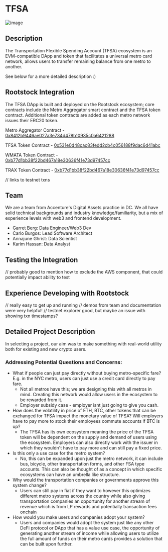 # TFSA
![image](https://github.com/user-attachments/assets/9b08d30e-0258-41ea-85aa-862f70258a7c)

## Description
The Transportation Flexible Spending Account (TFSA) ecosystem is an EVM-compatible DApp and token that facilitates a universal metro card network, allows users to transfer remaining balance from one metro to another.

See below for a more detailed description :)

## Rootstock Integration
The TFSA DApp is built and deployed on the Rootstock ecosystem; core contracts include the Metro Aggregator smart contract and the TFSA token contract. Additional token contracts are added as each metro network issues their ERC20 token.

Metro Aggregator Contract - [0x8412b9446ae027a3e734d478b10935c0a6421288](https://explorer.rootstock.io/address/0x8412b9446ae027a3e734d478b10935c0a6421288)

TFSA Token Contract - [0x531e0d48cac83fedd2cb4c056188f9dac6d41abc](https://explorer.rootstock.io/address/0x531e0d48cac83fedd2cb4c056188f9dac6d41abc)

WMATA Token Contract - [0xb77d1bb38f22bd467a18e30636f41e73d97457cc](https://explorer.rootstock.io/address/0xb77d1bb38f22bd467a18e30636f41e73d97457cc)

TRAX Token Contract - [0xb77d1bb38f22bd467a18e30636f41e73d97457cc](https://explorer.rootstock.io/address/0xb77d1bb38f22bd467a18e30636f41e73d97457cc)

// links to testnet txns

## Team
We are a team from Accenture's Digital Assets practice in DC. We all have solid technical backgrounds and industry knowledge/familiarity, but a mix of experience levels with web3 and frontend development.  
- Garret Berg: Data Engineer/Web3 Dev
- Carlo Burgos: Lead Software Architect
- Annajune Ghrist: Data Scientist
- Karim Hassan: Data Analyst

## Testing the Integration

// probably good to mention how to exclude the AWS component, that could potentially impact ability to test

## Experience Developing with Rootstock

// really easy to get up and running
  // demos from team and documentation were very helpful!
// testnet explorer good, but maybe an issue with showing txn timestamps?

## Detailed Project Description

In selecting a project, our aim was to make something with real-world utility both for existing and new crypto users.

### Addressing Potential Questions and Concerns:
- What if people can just pay directly without buying metro-specific fare? E.g. in the NYC metro, users can just use a credit card directly to pay fare.
  - Not all metros have this; we are designing this with all metros in mind. Creating this network would allow users in the ecosystem to be rewarded from it. 
  - Employer subsidy case - employer isnt just going to give you cash.
- How does the volatility in price of ETH, BTC, other tokens that can be exchanged for TFSA impact the monetary value of TFSA? Will employers have to pay more to stock their employees commute accounts if BTC is up?
  - The TFSA has its own ecosystem meaning the price of the TFSA token will be dependent on the supply and demand of users using the ecosystem. Employers can also directly work with the issuer in which they wouldn't have to pay more and can still pay a fixed price.
- Is this only a use case for the metro system?
  - No, this can be expanded upon just the metro network, it can include bus, bicycle, other transportation forms, and other FSA type accounts. This can also be thought of as a concept in which specific ecosystems can have an umbrella like structure.
- Why would the transportation companies or governments approve this system change?
  - Users can still pay in fiat if they want to however this optimizes different metro systems across the country while also giving transportation companies an opportunity for another stream of revenue which is from LP rewards and potentially transaction fees onchain
- How would you make users and companies adopt your system?
  - Users and companies would adopt the system just like any other DeFi protocol or DApp that has a value use case, the opportunity of generating another stream of income while allowing users to utilize the full amount of funds on their metro cards provides a solution that can be built upon further.
